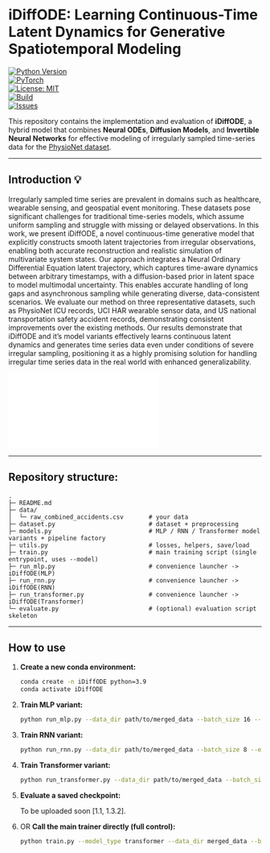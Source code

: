# iDiffODE: Learning Continuous-Time Latent Dynamics for Generative Spatiotemporal Modeling

[![Python Version](https://img.shields.io/badge/python-3.9%2B-blue.svg)](https://www.python.org/downloads/)  
[![PyTorch](https://img.shields.io/badge/PyTorch-2.0+-ee4c2c.svg?logo=pytorch)](https://pytorch.org/)  
[![License: MIT](https://img.shields.io/badge/License-MIT-green.svg)](LICENSE)  
[![Build](https://img.shields.io/badge/build-passing-brightgreen.svg)]()  
[![Issues](https://img.shields.io/github/issues/yourusername/idiffode.svg)](https://github.com/yourusername/idiffode/issues)  



This repository contains the implementation and evaluation of **iDiffODE**, a hybrid model that combines **Neural ODEs**, **Diffusion Models**, and **Invertible Neural Networks** for effective modeling of irregularly sampled time-series data for the [PhysioNet dataset](hhttps://physionet.org/content/challenge-2012/1.0.0//).  

---
## Introduction 💡
Irregularly sampled time series are prevalent in domains such as healthcare, wearable sensing, and geospatial event monitoring. These datasets pose significant challenges for traditional time-series models, which assume uniform sampling and struggle with missing or delayed observations. In this work, we present iDiffODE, a novel continuous-time generative model that explicitly constructs smooth latent trajectories from irregular observations, enabling both accurate reconstruction and realistic simulation of multivariate system states. Our approach integrates a Neural Ordinary Differential Equation latent trajectory, which captures time-aware dynamics between arbitrary timestamps, with a diffusion-based prior in latent space to
model multimodal uncertainty. This enables accurate handling of long gaps and asynchronous sampling while generating diverse, data-consistent scenarios. We evaluate our method on three representative datasets, such as PhysioNet ICU records, UCI HAR wearable sensor data, and US national transportation safety accident records, demonstrating consistent improvements over the existing methods. Our results demonstrate that iDiffODE and it’s model variants effectively learns continuous latent dynamics and generates time series data even under conditions of severe irregular sampling, positioning it as a highly promising solution for handling irregular time series data in the real world with enhanced generalizability.

![Alt text describing the image](figures/iDiffODE.pdf)

---

## Repository structure:
```text
.
├─ README.md
├─ data/
│  └─ raw_combined_accidents.csv       # your data
├─ dataset.py                          # dataset + preprocessing
├─ models.py                           # MLP / RNN / Transformer model variants + pipeline factory
├─ utils.py                            # losses, helpers, save/load
├─ train.py                            # main training script (single entrypoint, uses --model)
├─ run_mlp.py                          # convenience launcher -> iDiffODE(MLP)
├─ run_rnn.py                          # convenience launcher -> iDiffODE(RNN)
├─ run_transformer.py                  # convenience launcher -> iDiffODE(Transformer)
└─ evaluate.py                         # (optional) evaluation script skeleton

```
---

## How to use

1.  **Create a new conda environment:**
    ```bash
    conda create -n iDiffODE python=3.9
    conda activate iDiffODE
    ```

2.  **Train MLP variant:**
    ```bash
    python run_mlp.py --data_dir path/to/merged_data --batch_size 16 --epochs 100

    ```

3.  **Train RNN variant:**
    ```bash
    python run_rnn.py --data_dir path/to/merged_data --batch_size 8 --epochs 200
    ```

4.  **Train Transformer variant:**
    ```bash
    python run_transformer.py --data_dir path/to/merged_data --batch_size 8 --epochs 200 --nhead 8 --num_layers 3
    ```

5.  **Evaluate a saved checkpoint:**

    To be uploaded soon [1.1, 1.3.2].

6. OR **Call the main trainer directly (full control):**
    ```bash
    python train.py --model_type transformer --data_dir merged_data --batch_size 8 --epochs 200 --nhead 8 --num_layers 3
    ```
